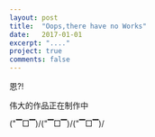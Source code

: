 ```yaml
---
layout: post
title:  "Oops,there have no Works"
date:   2017-01-01
excerpt: "...."
project: true
comments: false
---
```


恩?!

伟大的作品正在制作中

\("▔□▔)/\("▔□▔)/\("▔□▔)/
